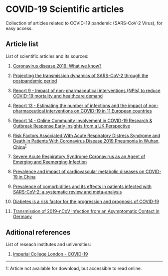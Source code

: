 
# COVID-19 Scientific articles

Collection of articles related to COVID-19 pandemic (SARS-CoV-2 Virus), for easy access.


## Article list


List of scientific articles and its sources:

1. [Coronavirus disease 2019: What we know?](https://www.ncbi.nlm.nih.gov/pubmed/32170865)


2. [Projecting the transmission dynamics of SARS-CoV-2 through the postpandemic period](https://science.sciencemag.org/content/early/2020/04/14/science.abb5793)


3. [Report 9 - Impact of non-pharmaceutical interventions (NPIs) to reduce COVID-19 mortality and healthcare demand](https://www.imperial.ac.uk/mrc-global-infectious-disease-analysis/covid-19/report-9-impact-of-npis-on-covid-19/)

4. [Report 13 - Estimating the number of infections and the impact of non-pharmaceutical interventions on COVID-19 in 11 European countries]()

5. [Report 14 - Online Community Involvement in COVID-19 Research & Outbreak Response Early Insights from a UK Perspective](https://www.imperial.ac.uk/mrc-global-infectious-disease-analysis/covid-19/report-14-online-community-involvement/)

6. [Risk Factors Associated With Acute Respiratory Distress Syndrome and Death in Patients With Coronavirus Disease 2019 Pneumonia in Wuhan, China](https://jamanetwork.com/journals/jamainternalmedicine/fullarticle/2763184)<sup>[1](#footnote1)</sup>

7. [Severe Acute Respiratory Syndrome Coronavirus as an Agent of Emerging and Reemerging Infection](https://cmr.asm.org/content/20/4/660)

8. [Prevalence and impact of cardiovascular metabolic diseases on COVID-19 in China](https://link.springer.com/article/10.1007/s00392-020-01626-9)

9. [Prevalence of comorbidities and its effects in patients infected with SARS-CoV-2: a systematic review and meta-analysis](https://www.sciencedirect.com/science/article/pii/S1201971220301363)

10. [Diabetes is a risk factor for the progression and prognosis of COVID‐19](https://onlinelibrary.wiley.com/doi/full/10.1002/dmrr.3319)

11. [Transmission of 2019-nCoV Infection from an Asymptomatic Contact in Germany](https://www.nejm.org/doi/full/10.1056/NEJMc2001468)


## Aditional references

List of reseach institutes and universities:

1. [Imperial College London - COVID-19](https://www.imperial.ac.uk/mrc-global-infectious-disease-analysis/covid-19/)

---
<a name="footnote1">1</a>: Article not available for download, but accessible to read online.